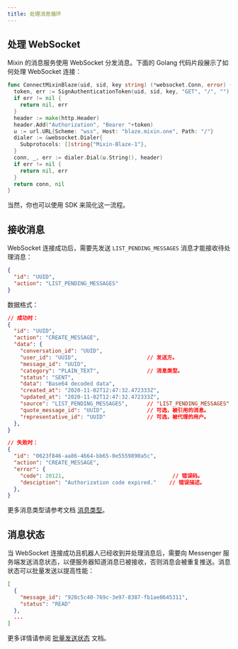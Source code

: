 ```yaml
---
title: 处理消息循环
---
```


## 处理 WebSocket

Mixin 的消息服务使用 WebSocket 分发消息。下面的 Golang 代码片段展示了如何处理 WebSocket 连接：

```go
func ConnectMixinBlaze(uid, sid, key string) (*websocket.Conn, error) {
  token, err := SignAuthenticationToken(uid, sid, key, "GET", "/", "")
  if err != nil {
    return nil, err
  }
  header := make(http.Header)
  header.Add("Authorization", "Bearer "+token)
  u := url.URL{Scheme: "wss", Host: "blaze.mixin.one", Path: "/"}
  dialer := &websocket.Dialer{
    Subprotocols: []string{"Mixin-Blaze-1"},
  }
  conn, _, err := dialer.Dial(u.String(), header)
  if err != nil {
    return nil, err
  }
  return conn, nil
}
```

当然，你也可以使用 SDK 来简化这一流程。

## 接收消息

WebSocket 连接成功后，需要先发送 `LIST_PENDING_MESSAGES` 消息才能接收待处理消息：

```json
{
  "id": "UUID",
  "action": "LIST_PENDING_MESSAGES"
}
```

数据格式：

```json
// 成功时：
{
  "id": "UUID",
  "action": "CREATE_MESSAGE",
  "data": {
    "conversation_id": "UUID",
    "user_id": "UUID",                      // 发送方。
    "message_id": "UUID",
    "category": "PLAIN_TEXT",               // 消息类型。
    "status": "SENT",
    "data": "Base64 decoded data",
    "created_at": "2020-11-02T12:47:32.472333Z",
    "updated_at": "2020-11-02T12:47:32.472333Z",
    "source": "LIST_PENDING_MESSAGES",      // "LIST_PENDING_MESSAGES" 或空字符串。
    "quote_message_id": "UUID",             // 可选，被引用的消息。
    "representative_id": "UUID"             // 可选，被代理的用户。
  },
}

// 失败时：
{
  "id": "0623f846-aa86-4664-bb65-0e5559890a5c",
  "action": "CREATE_MESSAGE",
  "error": {
    "code": 20121,                                  // 错误码。
    "desciption": "Authorization code expired."    // 错误描述。
  },
}
```

更多消息类型请参考文档 [消息类型](../../api/messages/category)。

## 消息状态

当 WebSocket 连接成功且机器人已经收到并处理消息后，需要向 Messenger 服务端发送消息状态，以便服务器知道消息已被接收，否则消息会被重复推送。消息状态可以批量发送以提高性能：

```json
[
  {
    "message_id": "928c5c40-769c-3e97-8387-fb1ae0645311",
    "status": "READ"
  },
  ...
]
```

更多详情请参阅 [批量发送状态](../../api/messages/send) 文档。
